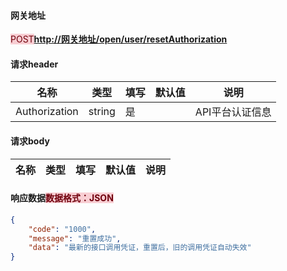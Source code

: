 #### 网关地址

<font style="background:#F8CED3;color:#70000D">POST</font>**<http://网关地址/open/user/resetAuthorization>**

#### 请求header

| **名称** | **类型** | **填写** | **默认值** | **说明** |
| --- | --- | --- | --- | --- |
| Authorization | string | 是 |  | API平台认证信息 |

#### 请求body

| **名称** | **类型** | **填写** | **默认值** | **说明** |
| :--- | :--- | :--- | :--- | :--- |

#### 响应数据<font style="background:#F8CED3;color:#70000D">数据格式：JSON</font>

```json
{
    "code": "1000",
    "message": "重置成功",
    "data": "最新的接口调用凭证，重置后，旧的调用凭证自动失效"
}
```
